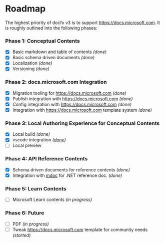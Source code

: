 # Roadmap

The highest priority of docfx v3 is to support <https://docs.microsoft.com>. It is roughly outlined into the following phases:

### Phase 1: Conceptual Contents

- [x] Basic markdown and table of contents _(done)_
- [x] Basic schema driven documents _(done)_
- [x] Localization _(done)_
- [x] Versioning _(done)_

### Phase 2: docs.microsoft.com Integration
- [x] Migration tooling for <https://docs.microsoft.com> _(done)_
- [x] Publish integration with <https://docs.microsoft.com> _(done)_
- [x] Config integration with <https://docs.microsoft.com> _(done)_
- [x] Integration with <https://docs.microsoft.com> template system _(done)_

### Phase 3: Local Authoring Experience for Conceptual Contents

- [x] Local build _(done)_
- [x] vscode integration _([done](https://github.com/docascode/vscode-docs-build))_
- [ ] Local preview

### Phase 4: API Reference Contents

- [x] Schema driven documents for reference contents _(done)_
- [x] Integration with [mdoc](https://www.mono-project.com/docs/tools+libraries/tools/monodocer/) for .NET reference doc. _(done)_

### Phase 5: Learn Contents

- [ ] Microsoft Learn contents _(in progress)_

### Phase 6: Future

- [ ] PDF _(in progress)_
- [ ] Tweak <https://docs.microsoft.com> template for community needs _(started)_
